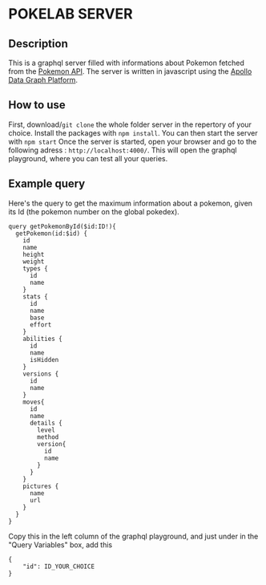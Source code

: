 # POKELAB SERVER

## Description

This is a graphql server filled with informations about Pokemon fetched from the [Pokemon API](https://pokeapi.co/).
The server is written in javascript using the [Apollo Data Graph Platform](https://www.apollographql.com/).

## How to use

First, download/``git clone`` the whole folder server in the repertory of your choice.
Install the packages with `npm install`.
You can then start the server with `npm start`
Once the server is started, open your browser and go to the following adress : `http://localhost:4000/`.
This will open the graphql playground, where you can test all your queries.

## Example query

Here's the query to get the maximum information about a pokemon, given its Id (the pokemon number on the global pokedex).

```
query getPokemonById($id:ID!){
  getPokemon(id:$id) {
    id
    name
    height
    weight
    types {
      id
      name
    }
    stats {
      id
      name
      base
      effort
    }
    abilities {
      id
      name
      isHidden
    }
    versions {
      id
      name
    }
    moves{
      id
      name
      details {
        level
        method
        version{
          id
       	  name
        }
      }
    }
    pictures {
      name
      url
    }
  }
}
```

Copy this in the left column of the graphql playground, and just under in the "Query Variables" box, add this

```
{
    "id": ID_YOUR_CHOICE
}
```
